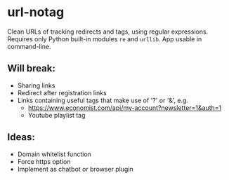 # url-notag
Clean URLs of tracking redirects and tags, using regular expressions. Requires only Python built-in modules `re` and `urllib`. App usable in command-line.

## Will break:
* Sharing links
* Redirect after registration links
* Links containing useful tags that make use of '?' or '&', e.g.
    * https://www.economist.com/api/my-account?newsletter=1&auth=1
    * Youtube playlist tag

## Ideas:
* Domain whitelist function
* Force https option
* Implement as chatbot or browser plugin